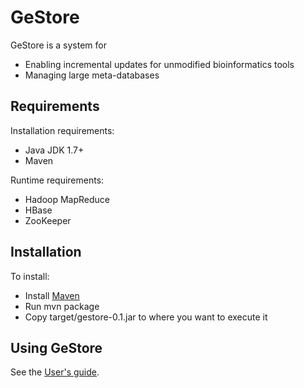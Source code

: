 GeStore
========

GeStore is a system for
* Enabling incremental updates for unmodified bioinformatics tools
* Managing large meta-databases


Requirements
------------

Installation requirements:
* Java JDK 1.7+
* Maven

Runtime requirements:
* Hadoop MapReduce
* HBase
* ZooKeeper

Installation
------------

To install:
* Install [Maven](http://maven.apache.org/download.cgi)
* Run mvn package
* Copy target/gestore-0.1.jar to where you want to execute it

Using GeStore
-------------

See the [User's guide](USERS_GUIDE.md).
